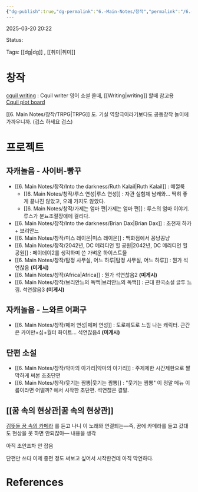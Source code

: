 ```yaml
---
{"dg-publish":true,"dg-permalink":"6.-Main-Notes/창작","permalink":"/6.-Main-Notes/창작/"}
---
```


2025-03-20 20:22

Status: 

Tags: [[dg\|dg]] , [[취미\|취미]] 

# 창작

[cquil writing](https://mediachance.com/cquill/)  : Cquil writer 영어 소설 쓸때, [[Writing\|writing]] 할때 참고용  
[Cquil plot board](https://mediachance.com/cquill/details.html#annplot) 

[[6. Main Notes/창작/TRPG\|TRPG]] 도. 기실 역할극이라기보다도 공동창작 놀이에 가까우니까. (겁스 하세요 겁스)

# 프로젝트
## 자캐놀음 - 사이버-빵꾸
- [[6. Main Notes/창작/Into the darkness/Ruth Kalail\|Ruth Kalail]] : 떼껄룩
	- [[6. Main Notes/창작/루스 연성\|루스 연성]] : 자관 실험체 남캐와... 딱히 좋게 끝나진 않았고, 오래 가지도 않았다.
	- [[6. Main Notes/창작/가제는 엄마 편\|가제는 엄마 편]] : 루스의 엄마 이야기. 루스가 분뇨조절장애에 걸리다.
- [[6. Main Notes/창작/Into the darkness/Brian Dax\|Brian Dax]] : 초천재 하카 + 브리안느
- [[6. Main Notes/창작/미스 레이온\|미스 레이온]] : 백화점에서 꽁냥꽁냥
- [[6. Main Notes/창작/2042년, DC 메리디언 힐 공원\|2042년, DC 메리디언 힐 공원]] : 페이데이2를 생각하며 쓴 가벼운 하이스트물
- [[6. Main Notes/창작/탐정 사무실, 어느 하루\|탐정 사무실, 어느 하루]] : 뭔가 석연찮음 **(미게시)**
- [[6. Main Notes/창작/Africa\|Africa]] : 뭔가 석연찮음2 **(미게시)** 
- [[6. Main Notes/창작/브리안느의 독백\|브리안느의 독백]] : 근대 한국소설 글투 느낌. 석연찮음3 **(미게시)** 
## 자캐놀음 - 느와르 어쩌구
- [[6. Main Notes/창작/페퍼 연성\|페퍼 연성]] : 도로헤도로 느낌 나는 캐릭터. 근간은 카이만+심+월터 화이트... 석연찮음4 **(미게시)**
## 단편 소설
- [[6. Main Notes/창작/악마의 아가리\|악마의 아가리]] : 주제제한 시간제한으로 짤막하게 써본 초초단편
- [[6. Main Notes/창작/웃기는 짬뽕\|웃기는 짬뽕]] : "웃기는 짬뽕" 이 정말 메뉴 이름이라면 어떨까? 에서 시작한 초단편. 석연찮은 결말.

## [[꿈 속의 현상관\|꿈 속의 현상관]]
[김뜻돌 꿈 속의 카메라](https://m.youtube.com/watch?v=8_GpYZjsf-A&pp=ygUT7Lm066mU6528IOq5gOucu-uPjA%3D%3D) 를 듣고 나니 이 노래와 연결되는—즉, 꿈에 카메라를 들고 갔대도 현상을 못 하면 안되잖아— 내용을 생각

아직 초안조차 안 잡음

단편만 쓰다 이제 중편 정도 써보고 싶어서 시작한건데 아직 막연하다.

# References
